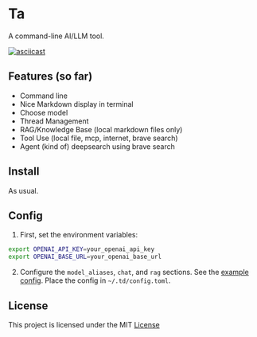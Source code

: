 # Ta

A command-line AI/LLM tool.

[![asciicast](https://asciinema.org/a/XEQS8Qx3sBH7yDeEEHkADODeO.svg)](https://asciinema.org/a/XEQS8Qx3sBH7yDeEEHkADODeO)

## Features (so far)

- Command line
- Nice Markdown display in terminal
- Choose model
- Thread Management
- RAG/Knowledge Base (local markdown files only)
- Tool Use (local file, mcp, internet, brave search)
- Agent (kind of) deepsearch using brave search


## Install

As usual.

## Config

1. First, set the environment variables:

```bash
export OPENAI_API_KEY=your_openai_api_key
export OPENAI_BASE_URL=your_openai_base_url
```

2. Configure the `model_aliases`, `chat`, and `rag` sections. See the [example
config](./config_example.toml). Place the config in `~/.td/config.toml`.

## License

This project is licensed under the MIT [License](./LICENSE)
